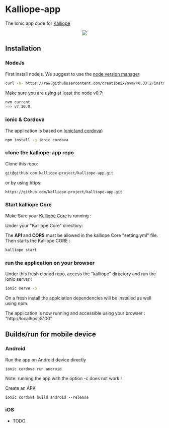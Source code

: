 # Kalliope-app

The Ionic app code for [Kalliope](https://github.com/kalliope-project/kalliope)

<p align="center">
    <img src="images/kalliope_app_presentation.png">
</p>

## Installation

### NodeJs
First install nodejs.
We suggest to use the [node version manager](https://github.com/creationix/nvm#installation)

```bash
curl -o- https://raw.githubusercontent.com/creationix/nvm/v0.33.2/install.sh | bash
```

Make sure you are using at least the node v0.7:

```bash
nvm current
>>> v7.10.0
```

### ionic & Cordova

The application is based on [Ionic(and cordova)](http://ionicframework.com/docs/intro/installation/)

```bash
npm install -g ionic cordova
```

### clone the kalliope-app repo

Clone this repo:

```bash
git@github.com:kalliope-project/kalliope-app.git
```
or by using https:
```bash
https://github.com/kalliope-project/kalliope-app.git
```

### Start kalliope Core

Make Sure your [Kalliope Core](https://github.com/kalliope-project/kalliope) is running :

Under your "Kalliope Core" directory:

The __API__ and __CORS__ must be allowed in the kalliope Core "setting.yml" file.
Then starts the Kalliope CORE :
```bash
kalliope start
```


### run the application on your browser

Under this fresh cloned repo, access the "kalliope" directory and run the ionic server :

```bash
ionic serve -b
```
On a fresh install the applciation dependencies will be installed as well using npm.

The application is now running and accessible using your browser : "http://localhost:8100"



## Builds/run for mobile device

### Android

Run the app on Android device directly
```
ionic cordova run android
```
Note: running the app with the option -c does not work !


Create an APK
```
ionic cordova build android --release
```

### iOS
- TODO
